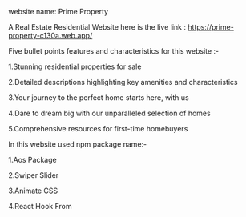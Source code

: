 website name: Prime Property

A Real Estate Residential Website
 here is the live link : https://prime-property-c130a.web.app/

 Five bullet points features and characteristics for this website :-
 
 1.Stunning residential properties for sale

 2.Detailed descriptions highlighting key amenities and characteristics

 3.Your journey to the perfect home starts here, with us

 4.Dare to dream big with our unparalleled selection of homes

 5.Comprehensive resources for first-time homebuyers

 In this website used npm package name:-

 1.Aos Package

 2.Swiper Slider

 3.Animate CSS
 
 4.React Hook From
